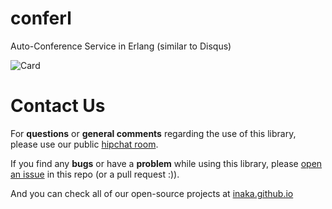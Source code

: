 # conferl
Auto-Conference Service in Erlang (similar to Disqus)

![Card](https://cloud.githubusercontent.com/assets/6124495/14238390/25d25038-fa07-11e5-8757-f23a23ea9219.jpeg) 

# Contact Us
For **questions** or **general comments** regarding the use of this library, please use our public
[hipchat room](http://inaka.net/hipchat).

If you find any **bugs** or have a **problem** while using this library, please [open an issue](https://github.com/inaka/conferl/issues/new) in this repo (or a pull request :)).

And you can check all of our open-source projects at [inaka.github.io](http://inaka.github.io)
